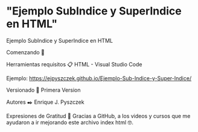 # "Ejemplo SubIndice y SuperIndice en HTML"

Ejemplo SubIndice y SuperIndice en HTML 

Comenzando 🚀

Herramientas requisitos 📋
HTML -  Visual Studio Code

Ejemplo: https://ejpyszczek.github.io/Ejemplo-Sub-Indice-y-Super-Indice/

Versionado 📌
Primera Version

Autores ✒️
Enrique J. Pyszczek 

Expresiones de Gratitud 🎁
Gracias a GitHub, a los videos y cursos que me ayudaron a ir mejorando este archivo index html 🤓.

